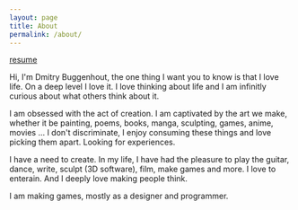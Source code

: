 ```yaml
---
layout: page
title: About
permalink: /about/
---
```


[resume](https://github.com/MitrB/MitrB.github.io/tree/main/assets/resume.pdf)

Hi, I'm Dmitry Buggenhout, the one thing I want you to know is that I love life. On a deep level I love it.
I love thinking about life and I am infinitly curious about what others think about it.

I am obsessed with the act of creation. I am captivated by the art we make, whether it be painting, poems, books, manga, sculpting, games, anime, movies ...
I don't discriminate, I enjoy consuming these things and love picking them apart. Looking for experiences.

I have a need to create. In my life, I have had the pleasure to play the guitar, dance, write, sculpt (3D software), film, make games and more.
I love to enterain. And I deeply love making people think.

I am making games, mostly as a designer and programmer.
